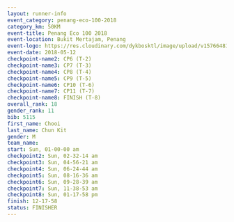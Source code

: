 ```yaml
--- 
layout: runner-info 
event_category: penang-eco-100-2018 
category_km: 50KM 
event-title: Penang Eco 100 2018 
event-location: Bukit Mertajam, Penang 
event-logo: https://res.cloudinary.com/dykbosktl/image/upload/v1576648106/Logo/Logo_lovxhg.jpg 
event-date: 2018-05-12 
checkpoint-name2: CP6 (T-2) 
checkpoint-name3: CP7 (T-3) 
checkpoint-name4: CP8 (T-4) 
checkpoint-name5: CP9 (T-5) 
checkpoint-name6: CP10 (T-6) 
checkpoint-name7: CP11 (T-7) 
checkpoint-name8: FINISH (T-8) 
overall_rank: 18
gender_rank: 11
bib: 5115
first_name: Chooi
last_name: Chun Kit
gender: M
team_name: 
start: Sun, 01-00-00 am
checkpoint2: Sun, 02-32-14 am
checkpoint3: Sun, 04-56-21 am
checkpoint4: Sun, 06-24-44 am
checkpoint5: Sun, 08-16-36 am
checkpoint6: Sun, 09-28-39 am
checkpoint7: Sun, 11-38-53 am
checkpoint8: Sun, 01-17-58 pm
finish: 12-17-58
status: FINISHER
--- 
```

